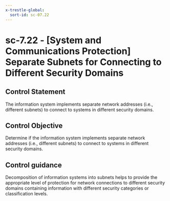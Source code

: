 ```yaml
---
x-trestle-global:
  sort-id: sc-07.22
---
```


# sc-7.22 - \[System and Communications Protection\] Separate Subnets for Connecting to Different Security Domains

## Control Statement

The information system implements separate network addresses (i.e., different subnets) to connect to systems in different security domains.

## Control Objective

Determine if the information system implements separate network addresses (i.e., different subnets) to connect to systems in different security domains.

## Control guidance

Decomposition of information systems into subnets helps to provide the appropriate level of protection for network connections to different security domains containing information with different security categories or classification levels.
